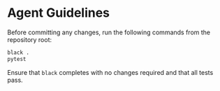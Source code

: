 # Agent Guidelines

Before committing any changes, run the following commands from the repository root:

```bash
black .
pytest
```

Ensure that `black` completes with no changes required and that all tests pass.

